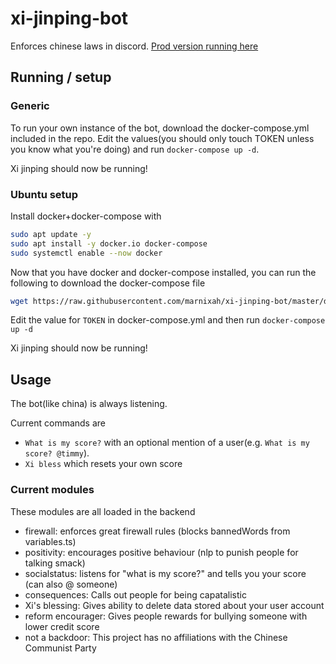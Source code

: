 # xi-jinping-bot

Enforces chinese laws in discord. [Prod version running here](https://discord.com/oauth2/authorize?client_id=856891296244695040&scope=bot&permissions=0)

## Running / setup

### Generic

To run your own instance of the bot, download the docker-compose.yml
included in the repo. Edit the values(you should only touch TOKEN
unless you know what you're doing) and run ``docker-compose up -d``.

Xi jinping should now be running!

### Ubuntu setup

Install docker+docker-compose with
```bash
sudo apt update -y
sudo apt install -y docker.io docker-compose
sudo systemctl enable --now docker
```

Now that you have docker and docker-compose installed, you can run the following to download the docker-compose file

```bash
wget https://raw.githubusercontent.com/marnixah/xi-jinping-bot/master/docker-compose.yml
```

Edit the value for ``TOKEN`` in docker-compose.yml and then run ``docker-compose up -d``

Xi jinping should now be running!

## Usage

The bot(like china) is always listening.

Current commands are 
- ``What is my score?`` with an optional mention
of a user(e.g. ``What is my score? @timmy``).
- ``Xi bless`` which resets your own score

### Current modules

These modules are all loaded in the backend

- firewall:
  enforces great firewall rules (blocks bannedWords from variables.ts)
- positivity:
  encourages positive behaviour (nlp to punish people for talking smack)
- socialstatus:
  listens for "what is my score?" and tells you your score (can also @ someone)
- consequences:
  Calls out people for being capatalistic
- Xi's blessing:
  Gives ability to delete data stored about your user account
- reform encourager:
  Gives people rewards for bullying someone with lower credit score
- not a backdoor:
  This project has no affiliations with the Chinese Communist Party

